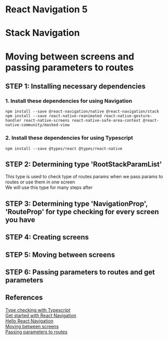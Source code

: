 # React Navigation 5
# Stack Navigation
# Moving between screens and passing parameters to routes

## STEP 1: Installing necessary dependencies
### 1. Install these dependencies for using Navigation
```
npm install --save @react-navigation/native @react-navigation/stack
npm install --save react-native-reanimated react-native-gesture-handler react-native-screens react-native-safe-area-context @react-native-community/masked-view
```
### 2. Install these dependencies for using Typescript
```
npm install --save @types/react @types/react-native
```
## STEP 2: Determining type 'RootStackParamList'
This type is used to check type of routes params when we pass params to routes or use them in one screen\
We will use this type for many steps after
## STEP 3: Determining type 'NavigationProp', 'RouteProp' for type checking for every screen you have
## STEP 4: Creating screens
## STEP 5: Moving between screens
## STEP 6: Passing parameters to routes and get parameters
## References
[Type checking with Typescript](https://reactnavigation.org/docs/typescript/)\
[Get started with React Navigation](https://reactnavigation.org/docs/getting-started)\
[Hello React Navigation](https://reactnavigation.org/docs/hello-react-navigation)\
[Moving between screens](https://reactnavigation.org/docs/navigating)\
[Passing parameters to routes](https://reactnavigation.org/docs/params)
